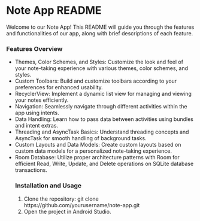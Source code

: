 <h1>Note App README</h1>

<p>Welcome to our Note App! This README will guide you through the features and functionalities of our app, along with brief descriptions of each feature.</p>

<h3>Features Overview</h3>
<ul>
    <li>Themes, Color Schemes, and Styles: Customize the look and feel of your note-taking experience with various themes, color schemes, and styles.</li>   
    <li>Custom Toolbars: Build and customize toolbars according to your preferences for enhanced usability.</li> 
    <li>RecyclerView: Implement a dynamic list view for managing and viewing your notes efficiently.</li>
    <li>Navigation: Seamlessly navigate through different activities within the app using intents.</li>
    <li>Data Handling: Learn how to pass data between activities using bundles and intent extras.</li>
    <li>Threading and AsyncTask Basics: Understand threading concepts and AsyncTask for smooth handling of background tasks.
</li>
<li>Custom Layouts and Data Models: Create custom layouts based on custom data models for a personalized note-taking experience.
</li>
<li>Room Database: Utilize proper architecture patterns with Room for efficient Read, Write, Update, and Delete operations on SQLite database transactions.
</li>

<h3>Installation and Usage</h3>

<ol>
    <li>Clone the repository: git clone https://github.com/yourusername/note-app.git</li>
    <li>Open the project in Android Studio.</li>
<ol>
</ul>